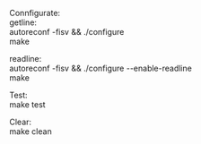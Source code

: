 Connfigurate:  
getline:  
autoreconf -fisv && ./configure  
make  

readline:  
autoreconf -fisv && ./configure --enable-readline  
make  

Test:  
make test  

Clear:  
make clean  
